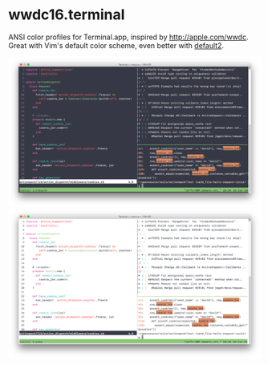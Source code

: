# wwdc16.terminal

ANSI color profiles for Terminal.app, inspired by http://apple.com/wwdc. Great with Vim's default color scheme, even better with [default2].

![wwdc16-dark in Terminal.app]
![wwdc16-light in Terminal.app]

[default2]: https://github.com/jeffkreeftmeijer/vim-default2
[wwdc16-dark in Terminal.app]: wwdc16-dark.png
[wwdc16-light in Terminal.app]: wwdc16-light.png
